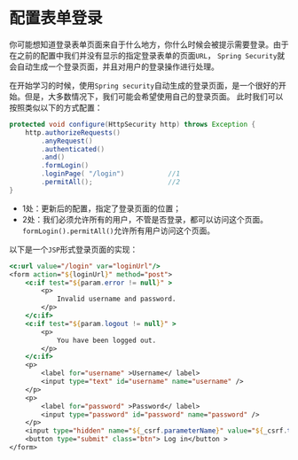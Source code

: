 配置表单登录
====================================================================
你可能想知道登录表单页面来自于什么地方，你什么时候会被提示需要登录。由于在之前的配置中我们并没有显示的指定登录表单的页面`URL`，
`Spring Security`就会自动生成一个登录页面，并且对用户的登录操作进行处理。

在开始学习的时候，使用`Spring security`自动生成的登录页面，是一个很好的开始。但是，大多数情况下，我们可能会希望使用自己的登录页面。
此时我们可以按照类似以下的方式配置：
```java
protected void configure(HttpSecurity http) throws Exception {
    http.authorizeRequests()
        .anyRequest()
        .authenticated()
        .and()
        .formLogin()
        .loginPage( "/login")           //1
        .permitAll();                   //2
}
```
+ 1处：更新后的配置，指定了登录页面的位置；
+ 2处：我们必须允许所有的用户，不管是否登录，都可以访问这个页面。 `formLogin().permitAll()`允许所有用户访问这个页面。

以下是一个`JSP`形式登录页面的实现：
```jsp
<c:url value="/login" var="loginUrl"/>
<form action="${loginUrl}" method="post">
    <c:if test="${param.error != null}" >
        <p>
            Invalid username and password.
        </p>
    </c:if>
    <c:if test="${param.logout != null}" >
        <p>
            You have been logged out.
        </p>
    </c:if>
    <p>
        <label for="username" >Username</ label>
        <input type="text" id="username" name="username" />
    </p>
    <p>
        <label for="password" >Password</ label>
        <input type="password" id="password" name="password" />
    </p>
    <input type="hidden" name="${_csrf.parameterName}" value="${_csrf.token}" />
    <button type="submit" class="btn"> Log in</button >
</form>
```